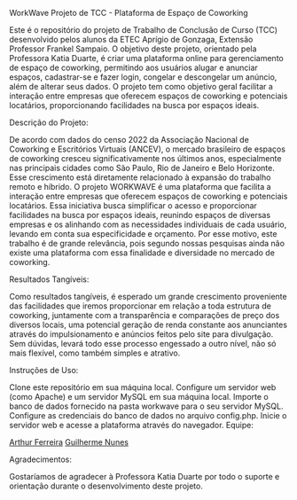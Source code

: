 WorkWave
Projeto de TCC - Plataforma de Espaço de Coworking

Este é o repositório do projeto de Trabalho de Conclusão de Curso (TCC) desenvolvido pelos alunos da ETEC Aprígio de Gonzaga, Extensão Professor Frankel Sampaio. O objetivo deste projeto, orientado pela Professora Katia Duarte, é criar uma plataforma online para gerenciamento de espaço de coworking, permitindo aos usuários alugar e anunciar espaços, cadastrar-se e fazer login, congelar e descongelar um anúncio, além de alterar seus dados. O projeto tem como objetivo geral facilitar a interação entre empresas que oferecem espaços de coworking e potenciais locatários, proporcionando facilidades na busca por espaços ideais.

Descrição do Projeto:

De acordo com dados do censo 2022 da Associação Nacional de Coworking e Escritórios Virtuais (ANCEV), o mercado brasileiro de espaços de coworking cresceu significativamente nos últimos anos, especialmente nas principais cidades como São Paulo, Rio de Janeiro e Belo Horizonte. Esse crescimento está diretamente relacionado à expansão do trabalho remoto e híbrido. O projeto WORKWAVE é uma plataforma que facilita a interação entre empresas que oferecem espaços de coworking e potenciais locatários. Essa iniciativa busca simplificar o acesso e proporcionar facilidades na busca por espaços ideais, reunindo espaços de diversas empresas e os alinhando com as necessidades individuais de cada usuário, levando em conta sua especificidade e orçamento. Por esse motivo, este trabalho é de grande relevância, pois segundo nossas pesquisas ainda não existe uma plataforma com essa finalidade e diversidade no mercado de coworking.

Resultados Tangíveis:

Como resultados tangíveis, é esperado um grande crescimento proveniente das facilidades que iremos proporcionar em relação a toda estrutura de coworking, juntamente com a transparência e comparações de preço dos diversos locais, uma potencial geração de renda constante aos anunciantes através do impulsionamento e anúncios feitos pelo site para divulgação. Sem dúvidas, levará todo esse processo engessado a outro nível, não só mais flexível, como também simples e atrativo.

Instruções de Uso:

Clone este repositório em sua máquina local.
Configure um servidor web (como Apache) e um servidor MySQL em sua máquina local.
Importe o banco de dados fornecido na pasta workwave para o seu servidor MySQL.
Configure as credenciais do banco de dados no arquivo config.php.
Inicie o servidor web e acesse a plataforma através do navegador.
Equipe:

[Arthur Ferreira](https://github.com/Arthur-Ferreira-Fernades)
[Guilherme Nunes](https://github.com/Guinds)

Agradecimentos:

Gostaríamos de agradecer à Professora Katia Duarte por todo o suporte e orientação durante o desenvolvimento deste projeto.
